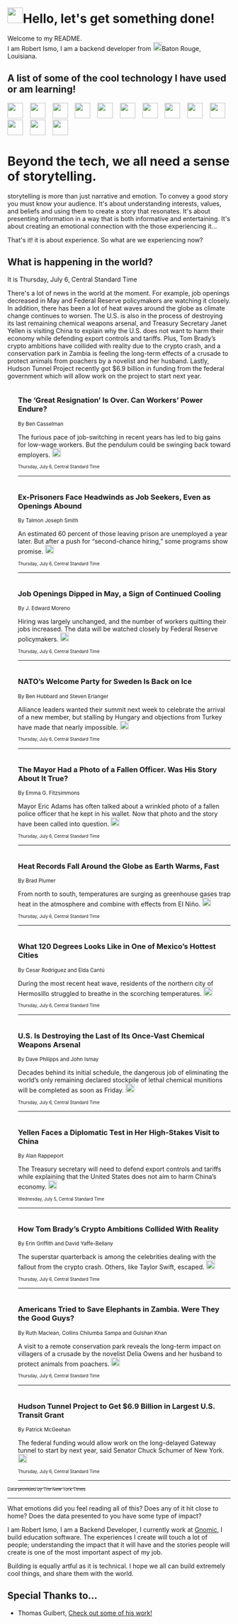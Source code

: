 <h1><img src="https://emojis.slackmojis.com/emojis/images/1643514375/3493/hot-coffee.gif?1643514375" width="35"/>Hello, let's get something done!</h1>

<p>Welcome to my README.<br/>
I am Robert Ismo, I am a backend developer from <img src="https://emojis.slackmojis.com/emojis/images/1638395689/50435/moulin_rouge.png?1638395689" width="20"/>Baton Rouge, Louisiana.</p>
<h2>A list of some of the cool technology I have used or am learning!</h2>
<p>
<img src="https://emojis.slackmojis.com/emojis/images/1643516091/21142/meow_bongotap.gif?1643516091" width="35" alt="">
<img src="https://img.shields.io/badge/Favorite%20Frontend%20Framework-SvelteKit-f83903" alt="">
<img src="https://img.shields.io/badge/Second%20Favorite-Vue-40b581" alt="">
<img src="https://img.shields.io/badge/Most%20Used%20Runtime-Nodejs-78b061" alt="">
<img src="https://emojis.slackmojis.com/emojis/images/1643517416/34482/fire.gif?1643517416" width="35" alt="">
<img src="https://img.shields.io/badge/Javascript%20But%20Better-Typescript-0078ca" alt="">
<img src="https://img.shields.io/badge/Favorite%20Language-Elixir-3e244d" alt="">
<img src="https://img.shields.io/badge/Containerize%20Everything-Docker-6ac9ef" alt="">
<img src="https://emojis.slackmojis.com/emojis/images/1643514596/5999/meow_party.gif?1643514596" width="35" alt="">
<img src="https://img.shields.io/badge/API%20Love%20Language-Graphql-de32a5" alt="">
<img src="https://img.shields.io/badge/Our%20Favorite%20Version%20Controller-Git-e94f33" alt="">
<img src="https://img.shields.io/badge/Favorite%20Database-Redis-d42d1d" alt="">
<img src="https://emojis.slackmojis.com/emojis/images/1643514559/5584/deployparrot.gif?1643514559" width="35" alt="">
<img src="https://img.shields.io/badge/Container%20Interstate-RabbitMQ-f66200" alt="">
<img src="https://img.shields.io/badge/Gotta%20Learn-Kubernetes-316adf" alt="">
<img src="https://img.shields.io/badge/Really%20Mature%20Now-WASM-654fef" alt="">
<img src="https://emojis.slackmojis.com/emojis/images/1666642497/61942/dance_vibe.gif?1666642497" width="35" alt="">
<img src="https://img.shields.io/badge/For%20My%20M1-ARM64-657d96" alt="">
<img src="https://img.shields.io/badge/Loving%20This%20So%20Much-TailwindCSS-17bcb5" alt="">
<img src="https://img.shields.io/badge/Cool%20Build%20Tool-Vite-f9cb24" alt="">
<img src="https://emojis.slackmojis.com/emojis/images/1669231376/62819/working-on-it.gif?1669231376" width="35" alt="">
<img src="https://img.shields.io/badge/Fun%20and%20Easy%20Database-MongoDB-5f8c49" alt="">
<img src="https://img.shields.io/badge/JS%20Life%20Support-NPM-c73737" alt="">
<img src="https://img.shields.io/badge/I%20Liked%20It-DynamoDB-0073b9" alt="">
<img src="https://emojis.slackmojis.com/emojis/images/1643514045/46/question.gif?1643514045" width="35" alt="">
<img src="https://img.shields.io/badge/cool-React-60d6f9" alt="">
<img src="https://img.shields.io/badge/Future%20Big%20Project-Lambda-f37e00" alt="">
<img src="https://img.shields.io/badge/NPM%20But%20Better-PNPM-f1aa07" alt="">
<img src="https://emojis.slackmojis.com/emojis/images/1643514943/9662/fbwow.gif?1643514943" width="35" alt="">
<img src="https://img.shields.io/badge/First%20Language-C-662079" alt="">
<img src="https://img.shields.io/badge/Where%20I%20Deploy%20Frontend-Vercel-000000" alt="">
<img src="https://img.shields.io/badge/Who%20Does%20not%20Want%20an%20App-Swift-f9492a" alt="">
<img src="https://emojis.slackmojis.com/emojis/images/1643514058/151/javascript.png?1643514058" width="35" alt="">
<img src="https://img.shields.io/badge/cool-Python-fbd542" alt="">
<img src="https://img.shields.io/badge/Favorite%20Something-Stripe-656cdc" alt="">
<img src="https://img.shields.io/badge/Of%20Course-HTML5-ed6327" alt="">
<img src="https://emojis.slackmojis.com/emojis/images/1660415405/60731/bomb.gif?1660415405" width="35" alt="">
<img src="https://img.shields.io/badge/hate-CSS-2964ec" alt="">
<img src="https://img.shields.io/badge/Learning-CircleCI-141215" alt="">
<img src="https://img.shields.io/badge/Learning-Rust-fbbb3b" alt="">
<img src="https://emojis.slackmojis.com/emojis/images/1660415397/60712/writing-hand.gif?1660415397" width="35" alt="">
<img src="https://img.shields.io/badge/Dev%20Browser%20of%20Choice-Firefox-cc4e26" alt="">
<img src="https://img.shields.io/badge/Recoverying%20From%20Windows-UNIX-1781e3" alt="">
<img src="https://img.shields.io/badge/LOVE-LogSeq-90c1c2" alt="">
<img src="https://emojis.slackmojis.com/emojis/images/1643514066/223/kirby.gif?1643514066" width="35" alt="">
<img src="https://img.shields.io/badge/Daily%20Driver-MacOS-e6e6e8" alt="">
<img src="https://img.shields.io/badge/Git%20Server-Github-000000" alt="">
<img src="https://img.shields.io/badge/enjoyable-EC2-f17428" alt="">
<img src="https://emojis.slackmojis.com/emojis/images/1643514239/2069/excited.gif?1643514239" width="35" alt="">
</p>
<h1>Beyond the tech, we all need a sense of storytelling.</h1>
<p>storytelling is more than just narrative and emotion. To convey a good story you must know your audience. It's about understanding interests, values, and beliefs and using them to create a story that resonates. It's about presenting information in a way that is both informative and entertaining. It's about creating an emotional connection with the those experiencing it...</p>
<p>That's it! it is about experience. So what are we experiencing now?</p>
<h2>What is happening in the world?</h2>
<p>It is Thursday, July 6, Central Standard Time</p>
<p>
There&#39;s a lot of news in the world at the moment. For example, job openings decreased in May and Federal Reserve policymakers are watching it closely. In addition, there has been a lot of heat waves around the globe as climate change continues to worsen. The U.S. is also in the process of destroying its last remaining chemical weapons arsenal, and Treasury Secretary Janet Yellen is visiting China to explain why the U.S. does not want to harm their economy while defending export controls and tariffs. Plus, Tom Brady’s crypto ambitions have collided with reality due to the crypto crash, and a conservation park in Zambia is feeling the long-term effects of a crusade to protect animals from poachers by a novelist and her husband. Lastly, Hudson Tunnel Project recently got $6.9 billion in funding from the federal government which will allow work on the project to start next year.</p>
<ol>
<img src="https://img.shields.io/badge/-business-blue" alt="">
<h3>The ‘Great Resignation’ Is Over. Can Workers’ Power Endure?</h3>
<sub>By Ben Casselman</sub>
<p>The furious pace of job-switching in recent years has led to big gains for low-wage workers. But the pendulum could be swinging back toward employers.  <a href="https://nyti.ms/3CZGPPV"><img src="https://developer.nytimes.com/files/poweredby_nytimes_30b.png?v=1583354208352" height="20"></a></p>
<sub><sub>Thursday, July 6, Central Standard Time</sub></sub>
<hr/>
<img src="https://img.shields.io/badge/-business-blue" alt="">
<h3>Ex-Prisoners Face Headwinds as Job Seekers, Even as Openings Abound</h3>
<sub>By Talmon Joseph Smith</sub>
<p>An estimated 60 percent of those leaving prison are unemployed a year later. But after a push for “second-chance hiring,” some programs show promise.  <a href="https://nyti.ms/3pv6VXY"><img src="https://developer.nytimes.com/files/poweredby_nytimes_30b.png?v=1583354208352" height="20"></a></p>
<sub><sub>Thursday, July 6, Central Standard Time</sub></sub>
<hr/>
<img src="https://img.shields.io/badge/-business-blue" alt="">
<h3>Job Openings Dipped in May, a Sign of Continued Cooling</h3>
<sub>By J. Edward Moreno</sub>
<p>Hiring was largely unchanged, and the number of workers quitting their jobs increased. The data will be watched closely by Federal Reserve policymakers.  <a href="https://nyti.ms/43elk8v"><img src="https://developer.nytimes.com/files/poweredby_nytimes_30b.png?v=1583354208352" height="20"></a></p>
<sub><sub>Thursday, July 6, Central Standard Time</sub></sub>
<hr/>
<img src="https://img.shields.io/badge/-world-blue" alt="">
<h3>NATO’s Welcome Party for Sweden Is Back on Ice</h3>
<sub>By Ben Hubbard and Steven Erlanger</sub>
<p>Alliance leaders wanted their summit next week to celebrate the arrival of a new member, but stalling by Hungary and objections from Turkey have made that nearly impossible.  <a href="https://nyti.ms/46DMUPG"><img src="https://developer.nytimes.com/files/poweredby_nytimes_30b.png?v=1583354208352" height="20"></a></p>
<sub><sub>Thursday, July 6, Central Standard Time</sub></sub>
<hr/>
<img src="https://img.shields.io/badge/-nyregion-blue" alt="">
<h3>The Mayor Had a Photo of a Fallen Officer. Was His Story About It True?</h3>
<sub>By Emma G. Fitzsimmons</sub>
<p>Mayor Eric Adams has often talked about a wrinkled photo of a fallen police officer that he kept in his wallet. Now that photo and the story have been called into question.  <a href="https://nyti.ms/3CXWgYV"><img src="https://developer.nytimes.com/files/poweredby_nytimes_30b.png?v=1583354208352" height="20"></a></p>
<sub><sub>Thursday, July 6, Central Standard Time</sub></sub>
<hr/>
<img src="https://img.shields.io/badge/-climate-blue" alt="">
<h3>Heat Records Fall Around the Globe as Earth Warms, Fast</h3>
<sub>By Brad Plumer</sub>
<p>From north to south, temperatures are surging as greenhouse gases trap heat in the atmosphere and combine with effects from El Niño.  <a href="https://nyti.ms/3JLmt0l"><img src="https://developer.nytimes.com/files/poweredby_nytimes_30b.png?v=1583354208352" height="20"></a></p>
<sub><sub>Thursday, July 6, Central Standard Time</sub></sub>
<hr/>
<img src="https://img.shields.io/badge/-world-blue" alt="">
<h3>What 120 Degrees Looks Like in One of Mexico’s Hottest Cities</h3>
<sub>By Cesar Rodriguez and Elda Cantú</sub>
<p>During the most recent heat wave, residents of the northern city of Hermosillo struggled to breathe in the scorching temperatures.  <a href="https://nyti.ms/438npTu"><img src="https://developer.nytimes.com/files/poweredby_nytimes_30b.png?v=1583354208352" height="20"></a></p>
<sub><sub>Thursday, July 6, Central Standard Time</sub></sub>
<hr/>
<img src="https://img.shields.io/badge/-us-blue" alt="">
<h3>U.S. Is Destroying the Last of Its Once-Vast Chemical Weapons Arsenal</h3>
<sub>By Dave Philipps and John Ismay</sub>
<p>Decades behind its initial schedule, the dangerous job of eliminating the world’s only remaining declared stockpile of lethal chemical munitions will be completed as soon as Friday.  <a href="https://nyti.ms/44aymFB"><img src="https://developer.nytimes.com/files/poweredby_nytimes_30b.png?v=1583354208352" height="20"></a></p>
<sub><sub>Thursday, July 6, Central Standard Time</sub></sub>
<hr/>
<img src="https://img.shields.io/badge/-business-blue" alt="">
<h3>Yellen Faces a Diplomatic Test in Her High-Stakes Visit to China</h3>
<sub>By Alan Rappeport</sub>
<p>The Treasury secretary will need to defend export controls and tariffs while explaining that the United States does not aim to harm China’s economy.  <a href="https://nyti.ms/3XGEQJH"><img src="https://developer.nytimes.com/files/poweredby_nytimes_30b.png?v=1583354208352" height="20"></a></p>
<sub><sub>Wednesday, July 5, Central Standard Time</sub></sub>
<hr/>
<img src="https://img.shields.io/badge/-technology-blue" alt="">
<h3>How Tom Brady’s Crypto Ambitions Collided With Reality</h3>
<sub>By Erin Griffith and David Yaffe-Bellany</sub>
<p>The superstar quarterback is among the celebrities dealing with the fallout from the crypto crash. Others, like Taylor Swift, escaped.  <a href="https://nyti.ms/44si8rz"><img src="https://developer.nytimes.com/files/poweredby_nytimes_30b.png?v=1583354208352" height="20"></a></p>
<sub><sub>Thursday, July 6, Central Standard Time</sub></sub>
<hr/>
<img src="https://img.shields.io/badge/-world-blue" alt="">
<h3>Americans Tried to Save Elephants in Zambia. Were They the Good Guys?</h3>
<sub>By Ruth Maclean, Collins Chilumba Sampa and Gulshan Khan</sub>
<p>A visit to a remote conservation park reveals the long-term impact on villagers of a crusade by the novelist Delia Owens and her husband to protect animals from poachers.  <a href="https://nyti.ms/3NHxvF3"><img src="https://developer.nytimes.com/files/poweredby_nytimes_30b.png?v=1583354208352" height="20"></a></p>
<sub><sub>Thursday, July 6, Central Standard Time</sub></sub>
<hr/>
<img src="https://img.shields.io/badge/-nyregion-blue" alt="">
<h3>Hudson Tunnel Project to Get $6.9 Billion in Largest U.S. Transit Grant</h3>
<sub>By Patrick McGeehan</sub>
<p>The federal funding would allow work on the long-delayed Gateway tunnel to start by next year, said Senator Chuck Schumer of New York.  <a href="https://nyti.ms/3XHmWGA"><img src="https://developer.nytimes.com/files/poweredby_nytimes_30b.png?v=1583354208352" height="20"></a></p>
<sub><sub>Thursday, July 6, Central Standard Time</sub></sub>
<hr/>
</ol>
<a href="https://developer.nytimes.com"><sub><sub>Data provided by The New York Times</sub></sub></a>
<hr/>
<p>What emotions did you feel reading all of this? Does any of it hit close to home? Does the data presented to you have some type of impact?</p>
<p>I am Robert Ismo, I am a Backend Developer, I currently work at <a href="https://gnomic.education/">Gnomic</a>, I build education software. The experiences I create will touch a lot of people; understanding the impact that it will have and the stories people will create is one of the most important aspect of my job.</p>
<p>Building is equally artful as it is technical. I hope we all can build extremely cool things, and share them with the world.</p>
<h2>Special Thanks to...</h2>
<ul>
<li>Thomas Guibert, <a href="https://github.com/thmsgbrt/thmsgbrt">Check out some of his work!</a></li>
</ul>